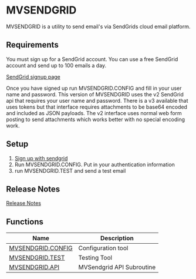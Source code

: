 # MVSENDGRID

MVSENDGRID is a utility to send email's via SendGrids cloud email platform.  

## Requirements

You must sign up for a SendGrid account. You can use a free SendGrid account and send up to 100 emails a day.

[SendGrid signup page](https://signup.sendgrid.com/)

Once you have signed up run MVSENDGRID.CONFIG and fill in your user name and password.  This version of MVSENDGRID uses the v2 SendGrid api that requires your user name and password.  There is a v3 available that uses tokens but that interface requires attachments to be base64 encoded and included as JSON payloads.  The v2 interface uses normal web form posting to send attachments which works better with no special encoding work.

## Setup

1. [Sign up with sendgrid](https://signup.sendgrid.com/)
2. Run MVSENDGRID.CONFIG.  Put in your authentication information
3. run MVSENDGRID.TEST and send a test email

## Release Notes

[Release Notes](./release-notes/README.md)

## Functions

| Name                           | Description                              |
| ---------------------------------------- | -------------------------------- |
| [MVSENDGRID.CONFIG](./mvsendgrid-config/README.md) | Configuration tool     |
| [MVSENDGRID.TEST](./mvsendgrid-test/README.md)     | Testing Tool           |
| [MVSENDGRID.API](./mvsendgrid-api/README.md)       | MVSendgrid API Subroutine     |






<PageFooter />
